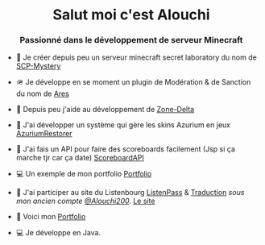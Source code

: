 <h1 align="center">Salut moi c'est Alouchi</h1>
<h3 align="center">Passionné dans le développement de serveur Minecraft</h3>

- 🥜 Je créer depuis peu un serveur minecraft secret laboratory du nom de [SCP-Mystery](https://discord.gg/zQEJAyTssk)

- 🪖 Je développe en se moment un plugin de Modération & de Sanction du nom de [Ares](https://github.com/SCP-Mystery/Ares)

- 🔭 Depuis peu j'aide au développement de [Zone-Delta](https://zone-delta.xyz)

- 🚌 J'ai développer un système qui gère les skins Azurium en jeux [AzuriumRestorer](https://github.com/MoiLaVie/AzuriomRestorer)

- 🛵 J'ai fais un API pour faire des scoreboards facilement (Jsp si ça marche tjr car ça date) [ScoreboardAPI](https://github.com/MoiLaVie/Scoreboard-API)

- 💻 Un exemple de mon portfolio [Portfolio](https://github.com/MoiLaVie/Portfolio-Free)

- 🫙 J'ai participer au site du Listenbourg [ListenPass](https://github.com/Listenbourg/ListenPASS) & [Traduction](https://github.com/Listenbourg/Traduction) *sous mon ancien compte [@Alouchi200](https://github.com/Alouchi200).* [Le site](https://listenbourg.vincelinise.com)

- 🍞 Voici mon [Portfolio](http://alouchi200.free.fr/portfolio)

- 💻 Je développe en Java.
